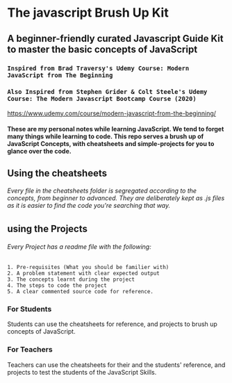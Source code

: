 # The javascript Brush Up Kit

## A beginner-friendly curated Javascript Guide Kit to master the basic concepts of JavaScript

### `Inspired from Brad Traversy's Udemy Course: Modern JavaScript from The Beginning`

### `Also Inspired from Stephen Grider & Colt Steele's Udemy Course: The Modern Javascript Bootcamp Course (2020)`

https://www.udemy.com/course/modern-javascript-from-the-beginning/

#### These are my personal notes while learning JavaScript. We tend to forget many things while learning to code. This repo serves a brush up of JavaScript Concepts, with cheatsheets and simple-projects for you to glance over the code.

## Using the cheatsheets

###### Every file in the cheatsheets folder is segregated according to the concepts, from beginner to advanced. They are deliberately kept as .js files as it is easier to find the code you're searching that way.

## using the Projects

###### Every Project has a readme file with the following:

    1. Pre-requisites (What you should be familier with)
    2. A problem statement with clear expected output
    3. The concepts learnt during the project
    4. The steps to code the project
    5. A clear commented source code for reference.

### For Students

Students can use the cheatsheets for reference, and projects to brush up concepts of JavaScript.

### For Teachers

Teachers can use the cheatsheets for their and the students' reference, and projects to test the students of the JavaScript Skills.
